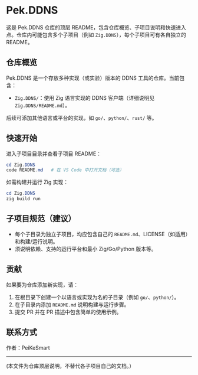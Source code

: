 
# Pek.DDNS

这是 Pek.DDNS 仓库的顶层 README，包含仓库概览、子项目说明和快速进入点。仓库内可能包含多个子项目（例如 `Zig.DDNS`），每个子项目可有各自独立的 README。


## 仓库概览

Pek.DDNS 是一个存放多种实现（或实验）版本的 DDNS 工具的仓库。当前包含：

- `Zig.DDNS/`：使用 Zig 语言实现的 DDNS 客户端（详细说明见 `Zig.DDNS/README.md`）。

后续可添加其他语言或平台的实现，如 `go/`、`python/`、`rust/` 等。


## 快速开始

进入子项目目录并查看子项目 README：

```powershell
cd Zig.DDNS
code README.md   # 在 VS Code 中打开文档（可选）
```

如需构建并运行 Zig 实现：

```powershell
cd Zig.DDNS
zig build run
```


## 子项目规范（建议）

- 每个子目录为独立子项目，均应包含自己的 `README.md`、LICENSE（如适用）和构建/运行说明。
- 须说明依赖、支持的运行平台和最小 Zig/Go/Python 版本等。


## 贡献

如果要为仓库添加新实现，请：

1. 在根目录下创建一个以语言或实现为名的子目录（例如 `go/`、`python/`）。
2. 在子目录内添加 `README.md` 说明构建与运行步骤。
3. 提交 PR 并在 PR 描述中包含简单的使用示例。


## 联系方式

作者：PeiKeSmart

---

(本文件为仓库顶层说明，不替代各子项目自己的文档。）
